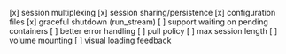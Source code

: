 [x] session multiplexing
[x] session sharing/persistence
[x] configuration files
[x] graceful shutdown (run_stream)
[ ] support waiting on pending containers
[ ] better error handling
[ ] pull policy
[ ] max session length
[ ] volume mounting
[ ] visual loading feedback

